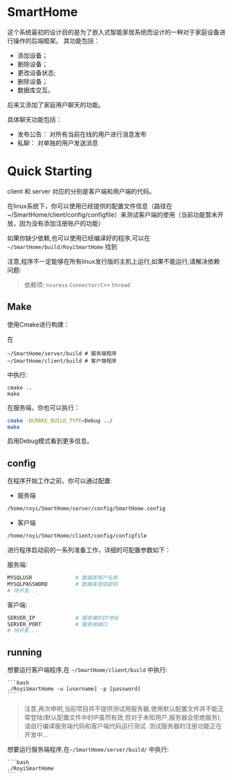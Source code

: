 # SmartHome
这个系统最初的设计目的是为了嵌入式智能家居系统而设计的一种对于家庭设备进行操作的后端框架。
其功能包括：
- 添加设备；
- 删除设备；
- 更改设备状态;
- 删除设备；
- 数据库交互。

后来又添加了家庭用户聊天的功能。

具体聊天功能包括：
- 发布公告： 对所有当前在线的用户进行消息发布
- 私聊： 对单独的用户发送消息 

# Quick Starting

client 和 server 对应的分别是客户端和用户端的代码。

在linux系统下，你可以使用已经提供的配置文件信息（路径在 ~/SmartHome/client/config/configfile）来测试客户端的使用（当前功能暂未开放，因为没有添加注册账户的功能）

如果你缺少依赖,也可以使用已经编译好的程序,可以在 `~/SmartHome/build/RoyiSmartHome` 找到

注意,程序不一定能够在所有linux发行版的主机上运行,如果不能运行,请解决依赖问题:

> 依赖项: `ncuress`  `Connector/C++` `thread`

## Make

使用Cmake进行构建：

在
```shell
~/SmartHome/server/build # 服务端程序
~/SmartHome/client/build # 客户端程序
```
中执行:
```shell
cmake ..
make
```

在服务端，你也可以执行：

```bash
cmake -DCMAKE_BUILD_TYPE=Debug ../
make
```

启用Debug模式看到更多信息。

## config

在程序开始工作之前，你可以通过配置:

- 服务端
```bash
/home/royi/SmartHome/server/config/SmartHome.config
```

- 客户端
```bash
/home/royi/SmartHome/client/config/configfile
```

进行程序启动前的一系列准备工作，详细的可配置参数如下：

服务端:
```bash
MYSQLUSR              # 数据库用户名称
MYSQLPASSWORD         # 数据库登陆密码
# 待开发...
```

客户端:
```bash
SERVER_IP             # 服务端的IP地址
SERVER_PORT           # 服务端端口
# 待开发...
```

## running

想要运行客户端程序,在 `~/SmartHome/client/build` 中执行:

    ```bash
    ./RoyiSmartHome -u [username] -p [password] 
    ```

> 注意,再次申明,当前项目并不提供测试用服务器,使用默认配置文件并不能正常登陆(默认配置文件中的IP虽然有效,但对于未知用户,服务器会拒绝服务),请自行编译服务端代码和客户端代码运行测试.
> 测试服务器的注册功能正在开发中...

想要运行服务端程序,在`~/SmartHome/server/build/` 中执行:

    ```bash
    ./RoyiSmartHome
    ```
